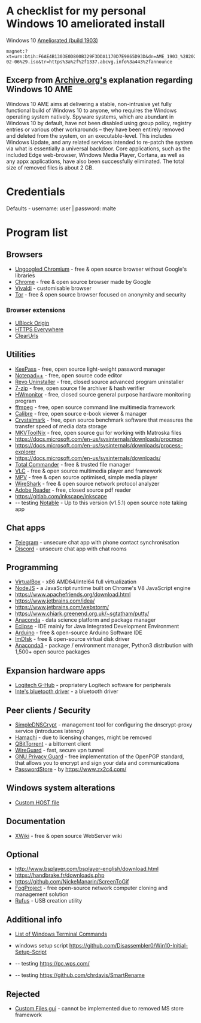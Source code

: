 # A checklist for my personal Windows 10 ameliorated install
Windows 10 [Ameliorated (build 1903)](https://ameliorated.info/index.html)
```
magnet:?xt=urn:btih:F6AE4B1303E0D800B329F3DDA1170D7E9865D93D&dn=AME_1903_%282020-02-06%29.iso&tr=https%3a%2f%2f1337.abcvg.info%3a443%2fannounce
```
## Excerp from [Archive.org's](https://archive.org/details/windows-10-ameliorated-1903) explanation regarding Windows 10 AME
Windows 10 AME aims at delivering a stable, non-intrusive yet fully functional build of Windows 10 to anyone, who requires the Windows operating system natively. Spyware systems, which are abundant in Windows 10 by default, have not been disabled using group policy, registry entries or various other workarounds – they have been entirely removed and deleted from the system, on an executable-level. This includes Windows Update, and any related services intended to re-patch the system via what is essentially a universal backdoor. Core applications, such as the included Edge web-browser, Windows Media Player, Cortana, as well as any appx applications, have also been successfully eliminated. The total size of removed files is about 2 GB.

# Credentials
Defaults - username: user | password: malte

# Program list
## Browsers
* [Ungoogled Chromium](https://github.com/Eloston/ungoogled-chromium/releases) - free & open source browser without Google's libraries
* [Chrome](https://www.google.com/chrome/) - free & open source browser made by Google
* [Vivaldi](https://vivaldi.com/download/) - customisable browser
* [Tor](https://www.torproject.org/download/) - free & open source browser focused on anonymity and security

### Browser extensions
* [UBlock Origin](https://github.com/gorhill/uBlock)
* [HTTPS Everywhere](https://www.eff.org/https-everywhere/)
* [ClearUrls](https://gitlab.com/KevinRoebert/ClearUrls)

## Utilities
* [KeePass](https://keepass.info/download.html) - free, open source light-weight password manager
* [Notepad++](https://notepad-plus-plus.org/downloads/) - free, open source code editor
* [Revo Uninstaller](https://www.revouninstaller.com/products/revo-uninstaller-free/) - free, closed source advanced program uninstaller
* [7-zip](https://www.7-zip.org/download.html) - free, open source file archiver & hash verifier
* [HWmonitor](https://www.cpuid.com/softwares/hwmonitor.html) - free, closed source general purpose hardware monitoring program
* [ffmpeg](https://ffmpeg.org/download.html) - free, open source command line multimedia framework
* [Calibre](https://calibre-ebook.com/download_windows) - free, open source e-book viewer & manager
* [Crystalmark](https://crystalmark.info/en/download/) - free, open source benchmark software that measures the transfer speed of media data storage
* [MKVToolNix](https://gitlab.com/mbunkus/mkvtoolnix) - free, open source gui for working with Matroska files
* https://docs.microsoft.com/en-us/sysinternals/downloads/procmon
* https://docs.microsoft.com/en-us/sysinternals/downloads/process-explorer
* https://docs.microsoft.com/en-us/sysinternals/downloads/
* [Total Commander](https://www.ghisler.com/download.htm) - free & trusted file manager
* [VLC](https://www.videolan.org/vlc/download-windows.html) - free & open source multimedia player and framework
* [MPV](https://github.com/mpv-player/mpv/releases) - free & open source optimised, simple media player
* [WireShark](https://www.wireshark.org/#download) - free & open source network protocol analyzer
* [Adobe Reader](https://get.adobe.com/reader/) - free, closed source pdf reader
* https://gitlab.com/inkscape/inkscape
* -- testing [Notable](https://github.com/notable/notable/tree/v1.5.1) - Up to this version (v1.5.1) open source note taking app

## Chat apps
* [Telegram](https://desktop.telegram.org/) - unsecure chat app with phone contact synchronisation
* [Discord](https://discord.com/download) - unsecure chat app with chat rooms

## Programming
* [VirtualBox](https://www.virtualbox.org/) - x86 AMD64/Intel64 full virtualization
* [NodeJS](https://nodejs.org/en/download/) - a JavaScript runtime built on Chrome's V8 JavaScript engine
* https://www.apachefriends.org/download.html
* https://www.jetbrains.com/idea/
* https://www.jetbrains.com/webstorm/
* https://www.chiark.greenend.org.uk/~sgtatham/putty/
* [Anaconda](https://www.anaconda.com/products/individual) - data science platform and package manager
* [Eclipse](https://www.eclipse.org/downloads/packages/release/2021-06/r/eclipse-ide-enterprise-java-and-web-developers) - IDE mainly for Java Integrated Development Environment
* [Arduino](https://www.arduino.cc/en/software) - free & open-source Arduino Software IDE
* [ImDIsk](https://www.ltr-data.se/opencode.html/#ImDisk) - free & open-source virtual disk driver
* [Anaconda3](https://docs.anaconda.com/anaconda/install/hashes/win-3-64/) - package / environment manager,  Python3 distribution with 1,500+ open source packages

## Expansion hardware apps
* [Logitech G-Hub](https://www.logitechg.com/en-us/innovation/g-hub.html) - propriatery Logitech software for peripherals
* [Inte's bluetooth driver](https://www.intel.com/content/www/us/en/support/articles/000005489/wireless/intel-wireless-products.html) - a bluetooth driver

## Peer clients / Security
* [SimpleDNSCrypt](https://simplednscrypt.org/) - management tool for configuring the dnscrypt-proxy service (introduces latency)
* [Hamachi](https://vpn.net/) - due to licensing changes, might be removed
* [QBitTorrent](https://www.qbittorrent.org/download.php) - a bittorrent client
* [WireGuard](https://www.wireguard.com/) - fast, secure vpn tunnel
* [GNU Privacy Guard](https://gnupg.org/) - free implementation of the OpenPGP standard, that allows you to encrypt and sign your data and communications
* [PasswordStore](https://www.passwordstore.org/) - by https://www.zx2c4.com/

## Windows system alterations
* [Custom HOST file](https://github.com/StevenBlack/hosts#readme)

## Documentation
* [XWiki](https://xwiki.com/en/offerings/products/xwiki-standard) - free & open source WebServer wiki

## Optional
* http://www.bsplayer.com/bsplayer-english/download.html
* https://handbrake.fr/downloads.php
* https://github.com/NickeManarin/ScreenToGif
* [FogProject](https://fogproject.org/) - free open-source network computer cloning and management solution
* [Rufus](https://github.com/pbatard/rufus/releases) - USB creation utility

## Additional info
* [List of Windows Terminal Commands](https://ss64.com/nt/)
* windows setup script https://github.com/Disassembler0/Win10-Initial-Setup-Script

* -- testing https://pc.wps.com/
* -- testing https://github.com/chrdavis/SmartRename

## Rejected
* [Custom Files gui](https://github.com/files-community/Files) - cannot be implemented due to removed MS store framework
